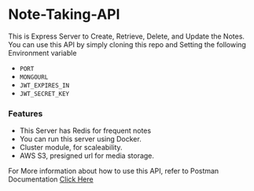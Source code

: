 # Note-Taking-API
This is Express Server to Create, Retrieve, Delete, and Update the Notes. You can use this API by simply cloning this repo and Setting the following Environment variable
- ```PORT```
- ```MONGOURL```
- ```JWT_EXPIRES_IN```
- ```JWT_SECRET_KEY```
### Features 
- This Server has Redis for frequent notes
- You can run this server using Docker.
- Cluster module, for scaleability.
- AWS S3, presigned url for media storage.
 
For More information about how to use this API, refer to Postman Documentation [Click Here](https://documenter.getpostman.com/view/24259607/2s9YsFDZ5F)
